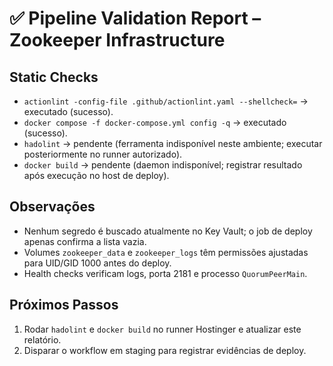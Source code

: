 # ✅ Pipeline Validation Report – Zookeeper Infrastructure

## Static Checks
- `actionlint -config-file .github/actionlint.yaml --shellcheck=` → executado (sucesso).
- `docker compose -f docker-compose.yml config -q` → executado (sucesso).
- `hadolint` → pendente (ferramenta indisponível neste ambiente; executar posteriormente no runner autorizado).
- `docker build` → pendente (daemon indisponível; registrar resultado após execução no host de deploy).

## Observações
- Nenhum segredo é buscado atualmente no Key Vault; o job de deploy apenas confirma a lista vazia.
- Volumes `zookeeper_data` e `zookeeper_logs` têm permissões ajustadas para UID/GID 1000 antes do deploy.
- Health checks verificam logs, porta 2181 e processo `QuorumPeerMain`.

## Próximos Passos
1. Rodar `hadolint` e `docker build` no runner Hostinger e atualizar este relatório.
2. Disparar o workflow em staging para registrar evidências de deploy.
